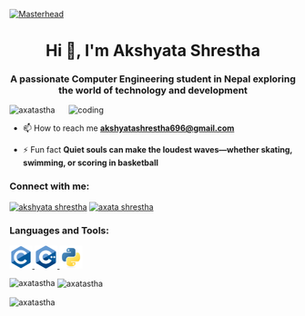 [![Masterhead](https://encrypted-tbn0.gstatic.com/images?q=tbn:ANd9GcSOrSzlBUNtNTA4vnr9nBGoz3WhCE_3fOHVIQ&s)](https://akshyatashrestha.io)
<h1 align="center">Hi 👋, I'm Akshyata Shrestha</h1>
<h3 align="center">A passionate Computer Engineering student in Nepal exploring the world of technology and development</h3>
<img align="right" alt="coding" width="400" src="https://miro.medium.com/v2/resize:fit:1400/1*5OSbGu-5Z98IT8r76UJZbw.gif">

<p align="left"> <img src="https://komarev.com/ghpvc/?username=axatastha&label=Profile%20views&color=0e75b6&style=flat" alt="axatastha" /> </p>

- 📫 How to reach me **akshyatashrestha696@gmail.com**

- ⚡ Fun fact **Quiet souls can make the loudest waves—whether skating, swimming, or scoring in basketball**

<h3 align="left">Connect with me:</h3>
<p align="left">
<a href="https://linkedin.com/in/akshyata shrestha" target="blank"><img align="center" src="https://raw.githubusercontent.com/rahuldkjain/github-profile-readme-generator/master/src/images/icons/Social/linked-in-alt.svg" alt="akshyata shrestha" height="30" width="40" /></a>
<a href="https://fb.com/axata shrestha" target="blank"><img align="center" src="https://raw.githubusercontent.com/rahuldkjain/github-profile-readme-generator/master/src/images/icons/Social/facebook.svg" alt="axata shrestha" height="30" width="40" /></a>
</p>

<h3 align="left">Languages and Tools:</h3>
<p align="left"> <a href="https://www.cprogramming.com/" target="_blank" rel="noreferrer"> <img src="https://raw.githubusercontent.com/devicons/devicon/master/icons/c/c-original.svg" alt="c" width="40" height="40"/> </a> <a href="https://www.w3schools.com/cpp/" target="_blank" rel="noreferrer"> <img src="https://raw.githubusercontent.com/devicons/devicon/master/icons/cplusplus/cplusplus-original.svg" alt="cplusplus" width="40" height="40"/> </a> <a href="https://www.python.org" target="_blank" rel="noreferrer"> <img src="https://raw.githubusercontent.com/devicons/devicon/master/icons/python/python-original.svg" alt="python" width="40" height="40"/> </a> </p>

<p><img align="left" src="https://github-readme-stats.vercel.app/api/top-langs?username=axatastha&show_icons=true&locale=en&layout=compact" alt="axatastha" /></p>

<p>&nbsp;<img align="center" src="https://github-readme-stats.vercel.app/api?username=axatastha&show_icons=true&locale=en" alt="axatastha" /></p>

<p><img align="center" src="https://github-readme-streak-stats.herokuapp.com/?user=axatastha&" alt="axatastha" /></p>

